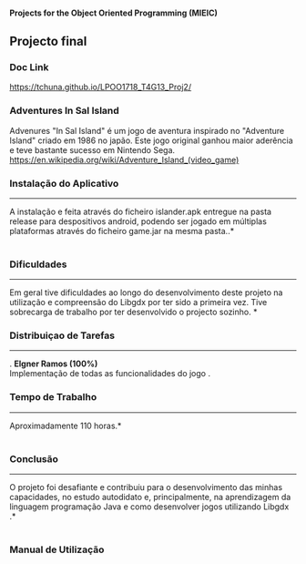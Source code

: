 #### Projects for the Object Oriented Programming  (MIEIC) 


## Projecto final 

### Doc Link 
https://tchuna.github.io/LPOO1718_T4G13_Proj2/


### Adventures In Sal Island

Advenures "In Sal Island" é um jogo de aventura inspirado no "Adventure Island" criado em 1986 no japão.
Este jogo original  ganhou maior aderência e teve bastante sucesso em Nintendo  Sega.
https://en.wikipedia.org/wiki/Adventure_Island_(video_game)




### Instalação do Aplicativo
-----
 A instalação e feita  através do ficheiro islander.apk entregue na pasta release para despositivos android,
podendo ser jogado em múltiplas plataformas através do ficheiro game.jar na mesma pasta..*<br><br>

### Dificuldades
-----
 Em geral  tive  dificuldades  ao longo do desenvolvimento deste projeto na utilização  e compreensão do Libgdx por ter sido a primeira vez.
Tive sobrecarga de trabalho por ter desenvolvido o projecto sozinho.
*<br>

### Distribuiçao de Tarefas
-----
. **Elgner Ramos (100%)**<br>
 Implementação de todas as funcionalidades do jogo . 

### Tempo de Trabalho
-----
 Aproximadamente 110 horas.* <br> <br>

### Conclusão
-----
 O projeto  foi desafiante e  contribuiu para o desenvolvimento das minhas  capacidades, no estudo autodidato e, principalmente, na aprendizagem da linguagem programação Java e como desenvolver jogos utilizando Libgdx  .*<br><br>





### Manual de Utilização









